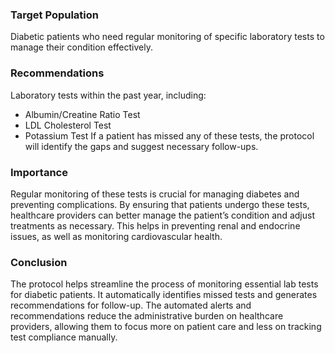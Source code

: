 ### Target Population
Diabetic patients who need regular monitoring of specific laboratory tests to manage their condition effectively.
### Recommendations
Laboratory tests within the past year, including:

- Albumin/Creatine Ratio Test
- LDL Cholesterol Test
- Potassium Test
If a patient has missed any of these tests, the protocol will identify the gaps and suggest necessary follow-ups.
### Importance
Regular monitoring of these tests is crucial for managing diabetes and preventing complications. By ensuring that patients undergo these tests, healthcare providers can better manage the patient’s condition and adjust treatments as necessary. This helps in preventing renal and endocrine issues, as well as monitoring cardiovascular health.
### Conclusion
The protocol helps streamline the process of monitoring essential lab tests for diabetic patients. It automatically identifies missed tests and generates recommendations for follow-up. The automated alerts and recommendations reduce the administrative burden on healthcare providers, allowing them to focus more on patient care and less on tracking test compliance manually.
